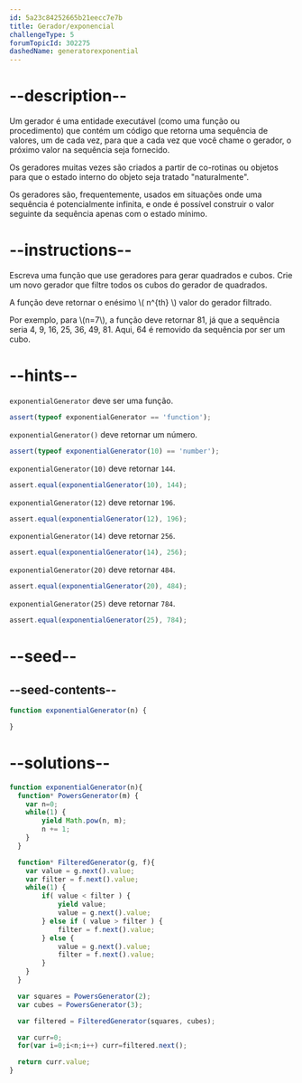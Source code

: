 ```yaml
---
id: 5a23c84252665b21eecc7e7b
title: Gerador/exponencial
challengeType: 5
forumTopicId: 302275
dashedName: generatorexponential
---
```


# --description--

Um gerador é uma entidade executável (como uma função ou procedimento) que contém um código que retorna uma sequência de valores, um de cada vez, para que a cada vez que você chame o gerador, o próximo valor na sequência seja fornecido.

Os geradores muitas vezes são criados a partir de co-rotinas ou objetos para que o estado interno do objeto seja tratado "naturalmente".

Os geradores são, frequentemente, usados em situações onde uma sequência é potencialmente infinita, e onde é possível construir o valor seguinte da sequência apenas com o estado mínimo.

# --instructions--

Escreva uma função que use geradores para gerar quadrados e cubos. Crie um novo gerador que filtre todos os cubos do gerador de quadrados.

A função deve retornar o enésimo \\( n^{th} \\) valor do gerador filtrado.

Por exemplo, para \\(n=7\\), a função deve retornar 81, já que a sequência seria 4, 9, 16, 25, 36, 49, 81. Aqui, 64 é removido da sequência por ser um cubo.

# --hints--

`exponentialGenerator` deve ser uma função.

```js
assert(typeof exponentialGenerator == 'function');
```

`exponentialGenerator()` deve retornar um número.

```js
assert(typeof exponentialGenerator(10) == 'number');
```

`exponentialGenerator(10)` deve retornar `144`.

```js
assert.equal(exponentialGenerator(10), 144);
```

`exponentialGenerator(12)` deve retornar `196`.

```js
assert.equal(exponentialGenerator(12), 196);
```

`exponentialGenerator(14)` deve retornar `256`.

```js
assert.equal(exponentialGenerator(14), 256);
```

`exponentialGenerator(20)` deve retornar `484`.

```js
assert.equal(exponentialGenerator(20), 484);
```

`exponentialGenerator(25)` deve retornar `784`.

```js
assert.equal(exponentialGenerator(25), 784);
```

# --seed--

## --seed-contents--

```js
function exponentialGenerator(n) {

}
```

# --solutions--

```js
function exponentialGenerator(n){
  function* PowersGenerator(m) {
    var n=0;
    while(1) {
        yield Math.pow(n, m);
        n += 1;
    }
  }

  function* FilteredGenerator(g, f){
    var value = g.next().value;
    var filter = f.next().value;
    while(1) {
        if( value < filter ) {
            yield value;
            value = g.next().value;
        } else if ( value > filter ) {
            filter = f.next().value;
        } else {
            value = g.next().value;
            filter = f.next().value;
        }
    }
  }

  var squares = PowersGenerator(2);
  var cubes = PowersGenerator(3);

  var filtered = FilteredGenerator(squares, cubes);

  var curr=0;
  for(var i=0;i<n;i++) curr=filtered.next();

  return curr.value;
}
```
